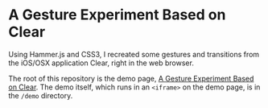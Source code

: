 # A Gesture Experiment Based on Clear
Using Hammer.js and CSS3, I recreated some gestures and transitions from the iOS/OSX application Clear, right in the web browser.

The root of this repository is the demo page, [A Gesture Experiment Based on Clear](http://www.jeffvlahos.com/clear/). The demo itself, which runs in an `<iframe>` on the demo page, is in the `/demo` directory.